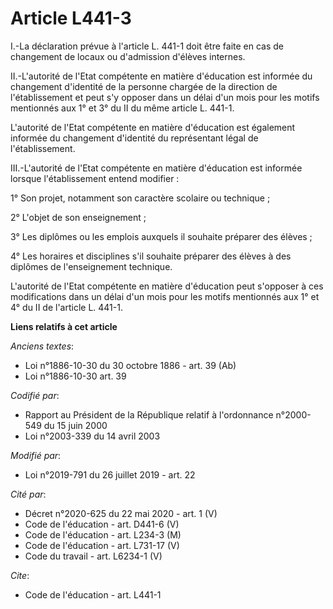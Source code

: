 # Article L441-3

I.-La déclaration prévue à l'article L. 441-1 doit être faite en cas de changement de locaux ou d'admission d'élèves
internes.

II.-L'autorité de l'Etat compétente en matière d'éducation est informée du changement d'identité de la personne chargée de la
direction de l'établissement et peut s'y opposer dans un délai d'un mois pour les motifs mentionnés aux 1° et 3° du II du
même article L. 441-1.

L'autorité de l'Etat compétente en matière d'éducation est également informée du changement d'identité du représentant légal
de l'établissement.

III.-L'autorité de l'Etat compétente en matière d'éducation est informée lorsque l'établissement entend modifier :

1° Son projet, notamment son caractère scolaire ou technique ;

2° L'objet de son enseignement ;

3° Les diplômes ou les emplois auxquels il souhaite préparer des élèves ;

4° Les horaires et disciplines s'il souhaite préparer des élèves à des diplômes de l'enseignement technique.

L'autorité de l'Etat compétente en matière d'éducation peut s'opposer à ces modifications dans un délai d'un mois pour les
motifs mentionnés aux 1° et 4° du II de l'article L. 441-1.

**Liens relatifs à cet article**

_Anciens textes_:

  - Loi n°1886-10-30 du 30 octobre 1886 - art. 39 (Ab)
  - Loi n°1886-10-30 art. 39

_Codifié par_:

  - Rapport au Président de la République relatif à l'ordonnance n°2000-549 du 15 juin 2000
  - Loi n°2003-339 du 14 avril 2003

_Modifié par_:

  - Loi n°2019-791 du 26 juillet 2019 - art. 22

_Cité par_:

  - Décret n°2020-625 du 22 mai 2020 - art. 1 (V)
  - Code de l'éducation - art. D441-6 (V)
  - Code de l'éducation - art. L234-3 (M)
  - Code de l'éducation - art. L731-17 (V)
  - Code du travail - art. L6234-1 (V)

_Cite_:

  - Code de l'éducation - art. L441-1
